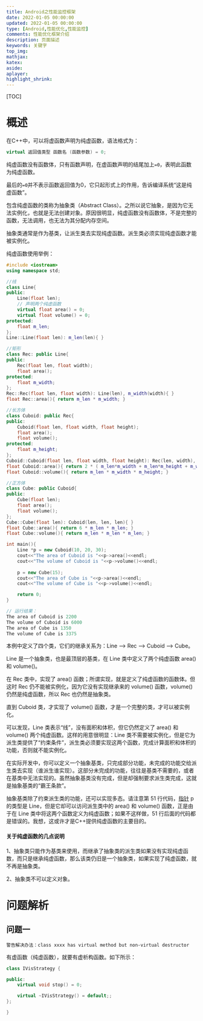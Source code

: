 ```yaml
---
title: Android之性能监控框架
date: 2022-01-05 00:00:00
updated: 2022-01-05 00:00:00
type: [Android,性能优化,性能监控]
comments: 性能优化框架介绍
description: 页面描述
keywords: 关键字
top_img:
mathjax:
katex:
aside:
aplayer:
highlight_shrink:
---
```


[TOC]



# 概述

在C++中，可以将虚函数声明为纯虚函数，语法格式为：

```c++
virtual 返回值类型 函数名 (函数参数) = 0;
```

纯虚函数没有函数体，只有函数声明，在虚函数声明的结尾加上`=0`，表明此函数为纯虚函数。

最后的`=0`并不表示函数返回值为0，它只起形式上的作用，告诉编译系统“这是纯虚函数”。

包含纯虚函数的类称为抽象类（Abstract Class）。之所以说它抽象，是因为它无法实例化，也就是无法创建对象。原因很明显，纯虚函数没有函数体，不是完整的函数，无法调用，也无法为其分配内存空间。

抽象类通常是作为基类，让派生类去实现纯虚函数。派生类必须实现纯虚函数才能被实例化。

纯虚函数使用举例：

```c++
#include <iostream>
using namespace std;

//线
class Line{
public:
    Line(float len);
    // 声明两个纯虚函数
    virtual float area() = 0;
    virtual float volume() = 0;
protected:
    float m_len;
};
Line::Line(float len): m_len(len){ }

//矩形
class Rec: public Line{
public:
    Rec(float len, float width);
    float area();
protected:
    float m_width;
};
Rec::Rec(float len, float width): Line(len), m_width(width){ }
float Rec::area(){ return m_len * m_width; }

//长方体
class Cuboid: public Rec{
public:
    Cuboid(float len, float width, float height);
    float area();
    float volume();
protected:
    float m_height;
};
Cuboid::Cuboid(float len, float width, float height): Rec(len, width), m_height(height){ }
float Cuboid::area(){ return 2 * ( m_len*m_width + m_len*m_height + m_width*m_height); }
float Cuboid::volume(){ return m_len * m_width * m_height; }

//正方体
class Cube: public Cuboid{
public:
    Cube(float len);
    float area();
    float volume();
};
Cube::Cube(float len): Cuboid(len, len, len){ }
float Cube::area(){ return 6 * m_len * m_len; }
float Cube::volume(){ return m_len * m_len * m_len; }

int main(){
    Line *p = new Cuboid(10, 20, 30);
    cout<<"The area of Cuboid is "<<p->area()<<endl;
    cout<<"The volume of Cuboid is "<<p->volume()<<endl;
  
    p = new Cube(15);
    cout<<"The area of Cube is "<<p->area()<<endl;
    cout<<"The volume of Cube is "<<p->volume()<<endl;

    return 0;
}

// 运行结果：
The area of Cuboid is 2200
The volume of Cuboid is 6000
The area of Cube is 1350
The volume of Cube is 3375
```

本例中定义了四个类，它们的继承关系为：Line --> Rec --> Cuboid --> Cube。

Line 是一个抽象类，也是最顶层的基类，在 Line 类中定义了两个纯虚函数 area() 和 volume()。

在 Rec 类中，实现了 area() 函数；所谓实现，就是定义了纯虚函数的函数体。但这时 Rec 仍不能被实例化，因为它没有实现继承来的 volume() 函数，volume() 仍然是纯虚函数，所以 Rec 也仍然是抽象类。

直到 Cuboid 类，才实现了 volume() 函数，才是一个完整的类，才可以被实例化。

可以发现，Line 类表示“线”，没有面积和体积，但它仍然定义了 area() 和 volume() 两个纯虚函数。这样的用意很明显：Line 类不需要被实例化，但是它为派生类提供了“约束条件”，派生类必须要实现这两个函数，完成计算面积和体积的功能，否则就不能实例化。

在实际开发中，你可以定义一个抽象基类，只完成部分功能，未完成的功能交给派生类去实现（谁派生谁实现）。这部分未完成的功能，往往是基类不需要的，或者在基类中无法实现的。虽然抽象基类没有完成，但是却强制要求派生类完成，这就是抽象基类的“霸王条款”。

抽象基类除了约束派生类的功能，还可以实现多态。请注意第 51 行代码，[指针](http://c.biancheng.net/c/80/) p 的类型是 Line，但是它却可以访问派生类中的 area() 和 volume() 函数，正是由于在 Line 类中将这两个函数定义为纯虚函数；如果不这样做，51 行后面的代码都是错误的。我想，这或许才是C++提供纯虚函数的主要目的。



#### 关于纯虚函数的几点说明

1、抽象类只能作为基类来使用，而继承了抽象类的派生类如果没有实现纯虚函数，而只是继承纯虚函数，那么该类仍旧是一个抽象类，如果实现了纯虚函数，就不再是抽象类。

2、抽象类不可以定义对象。





# 问题解析

## 问题一

```
警告解决办法：class xxxx has virtual method but non-virtual destructor
```

有虚函数（纯虚函数），就要有虚析构函数。如下所示：

```c++
class IVisStrategy {

public:
    virtual void stop() = 0;

    virtual ~IVisStrategy() = default;;
};

}
```









